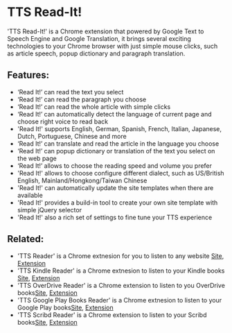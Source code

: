 # TTS Read-It!
'TTS Read-It!' is a Chrome extension that powered by Google Text to Speech Engine and Google Translation, it brings several exciting technologies to your Chrome browser with just simple mouse clicks, such as article speech, popup dictionary and paragraph translation.

## Features: ##

* ‘Read It!’ can read the text you select
* ‘Read It!’ can read the paragraph you choose
* ‘Read It!’ can read the whole article with simple clicks
* ‘Read It!’ can automatically detect the language of current page and choose right voice to read back
* 'Read It!' supports English, German, Spanish, French, Italian, Japanese, Dutch, Portuguese, Chinese and more
* ‘Read It!’ can translate and read the article in the language you choose
* ‘Read It!’ can popup dictionary or translation of the text you select on the web page
* ‘Read It!’ allows to choose the reading speed and volume you prefer
* 'Read It!' allows to choose configure different dialect, such as US/British English, Mainland/Hongkong/Taiwan Chinese
* 'Read It!' can automatically update the site templates when there are available
* 'Read It!' provides a build-in tool to create your own site template with simple jQuery selector
* 'Read It!' also a rich set of settings to fine tune your TTS experience

## Related: ##
* 'TTS Reader' is a Chrome extnesion for you to listen to any website [Site](https://github.com/ttsreadit/ttsreadit), [Extension](https://chrome.google.com/webstore/detail/tts-reader-translator-dic/beofjdkoeblbffhccncmhnmbdngodmnm)
* 'TTS Kindle Reader' is a Chrome extnesion to listen to your Kindle books [Site](https://github.com/ttsreadit/kindle.reader), [Extension](https://chrome.google.com/webstore/detail/tts-kindle-reader/boejkcdniilikalcdbigmobbmejjbppf)
* 'TTS OverDrive Reader' is a Chrome extension to listen to you OverDrive books[Site](https://github.com/ttsreadit/overdrive.reader), [Extension](https://chrome.google.com/webstore/detail/tts-overdrive-reader/jmhelfebbfflimhdoimlkibelpcoafjl)
* 'TTS Google Play Books Reader' is a Chrome extnesion to listen to your Google Play books[Site](https://github.com/ttsreadit/google-play-books-tts-reader), [Extension](https://chrome.google.com/webstore/detail/tts-google-books-reader/goailahjgoobladciinchmipiafijikf)
* 'TTS Scribd Reader' is a Chrome extension to listen to your Scribd books[Site](https://github.com/ttsreadit/tts_scribd_reader), [Extension](https://chrome.google.com/webstore/detail/tts-scribd-reader/lnaecppekphilbjkgfgbjhjiokkpfgeh)
